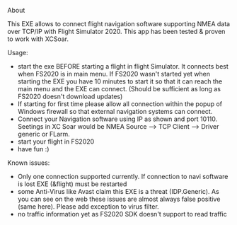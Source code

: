About

This EXE allows to connect flight navigation software supporting NMEA data over TCP/IP with Flight Simulator 2020.
This app has been tested & proven to work with XCSoar.

Usage:
- start the exe BEFORE starting a flight in flight Simulator. It connects best when FS2020 is in main menu.
  If FS2020 wasn't started yet when starting the EXE you have 10 minutes to start it so that it can reach the main menu and the EXE can connect.
  (Should be sufficient as long as FS2020 doesn't download updates)
- If starting for first time please allow all connection  within the popup of Windows firewall so that external navigation systems can connect.
- Connect your Navigation software using IP as shown and port 10110. Seetings in XC Soar would be NMEA Source --> TCP Client --> Driver generic or FLarm.
- start your flight in FS2020
- have fun :)


Known issues:
- Only one connection supported currently. If connection to navi software is lost EXE (&flight) must be restarted
- some Anti-Virus like Avast claim this EXE is a threat (IDP.Generic). As you can see on the web these issues are almost always false positive (same here). Please add exception to virus filter.
- no traffic information yet as FS2020 SDK doesn't support to read traffic